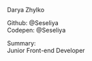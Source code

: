 Darya Zhylko

Github: @Seseliya  
Codepen: @Seseliya 

Summary:                    
Junior Front-end Developer

